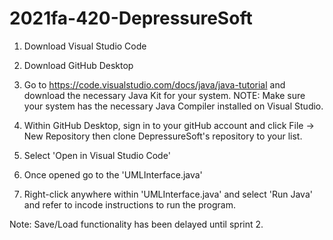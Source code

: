 # 2021fa-420-DepressureSoft

1. Download Visual Studio Code 

2. Download GitHub Desktop

3. Go to https://code.visualstudio.com/docs/java/java-tutorial and download the necessary Java Kit for your system.
NOTE: Make sure your system has the necessary Java Compiler installed on Visual Studio. 

4. Within GitHub Desktop, sign in to your gitHub account and click File -> New Repository then clone DepressureSoft's repository to your list.

5. Select 'Open in Visual Studio Code'

6. Once opened go to the 'UMLInterface.java'

7. Right-click anywhere within 'UMLInterface.java' and select 'Run Java' and refer to incode instructions to run the program.


Note: Save/Load functionality has been delayed until sprint 2.
